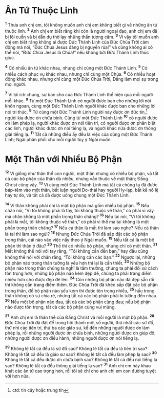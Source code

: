 # Ân Tứ Thuộc Linh
<sup><b>1</b></sup> Thưa anh chị em, tôi không muốn anh chị em không biết gì về những ân tứ thuộc linh. <sup><b>2</b></sup> Anh chị em biết rằng khi còn là người ngoại đạo, anh chị em đã bị lôi cuốn và bị dẫn dụ thờ lạy những thần tượng câm. <sup><b>3</b></sup> Vì vậy tôi muốn anh chị em biết rằng không ai được Ðức Thánh Linh của Ðức Chúa Trời cảm động mà nói, “Ðức Chúa Jesus đáng bị nguyền rủa!” và cũng không ai có thể nói, “Ðức Chúa Jesus là Chúa!” nếu không bởi Ðức Thánh Linh thúc giục.

<sup><b>4</b></sup> Có nhiều ân tứ khác nhau, nhưng chỉ cùng một Ðức Thánh Linh. <sup><b>5</b></sup> Có nhiều cách phục vụ khác nhau, nhưng chỉ cùng một Chúa. <sup><b>6</b></sup> Có nhiều hoạt động khác nhau, nhưng chỉ cùng một Ðức Chúa Trời, Ðấng làm mọi sự trong mọi người.

<sup><b>7</b></sup> Vì lợi ích chung, sự ban cho của Ðức Thánh Linh thể hiện qua mỗi người mỗi khác. <sup><b>8</b></sup> Từ một Ðức Thánh Linh có người được ban cho những lời nói khôn ngoan, cùng một Ðức Thánh Linh người khác được ban cho những lời nói tri thức. <sup><b>9</b></sup> Từ cùng một Ðức Thánh Linh người này được ơn đức tin,[^1] người kia được ơn chữa bịnh. Cũng từ một Ðức Thánh Linh <sup><b>10</b></sup> có người được ơn làm phép lạ, người khác được ơn nói tiên tri, có người được ơn phân biệt các linh, người khác được ơn nói tiếng lạ, và người khác nữa được ơn thông giải tiếng lạ. <sup><b>11</b></sup> Tất cả những điều ấy đều là việc của cùng một Ðức Thánh Linh; Ngài phân phối cho mỗi người tùy ý Ngài muốn.

# Một Thân với Nhiều Bộ Phận
<sup><b>12</b></sup> Vì giống như thân thể con người, một thân nhưng có nhiều bộ phận, và tất cả các bộ phận của thân dù nhiều, nhưng vẫn thuộc về một thân; Ðấng Christ cũng vậy. <sup><b>13</b></sup> Vì cùng một Ðức Thánh Linh mà tất cả chúng ta đã được báp-têm vào một thân, bất luận người Do-thái hay người Hy-lạp, bất kể nô lệ hay tự do, và tất cả đã được uống chung một Ðức Thánh Linh.

<sup><b>14</b></sup> Vì thân không phải chỉ là một bộ phận mà gồm nhiều bộ phận. <sup><b>15</b></sup> Nếu chân nói, “Vì tôi không phải là tay, tôi không thuộc về thân,” có phải vì vậy mà chân không là một phần trong thân chăng? <sup><b>16</b></sup> Nếu tai nói, “Vì tôi không phải là mắt, tôi không thuộc về thân,” có phải vì thế mà tai không là một phần trong thân chăng? <sup><b>17</b></sup> Nếu cả thân là mắt thì làm sao nghe? Nếu cả thân là tai thì làm sao ngửi? <sup><b>18</b></sup> Nhưng Ðức Chúa Trời đã sắp đặt các bộ phận trong thân, cái nào vào việc nấy theo ý Ngài muốn. <sup><b>19</b></sup> Nếu tất cả là một bộ phận thì thân ở đâu? <sup><b>20</b></sup> Thế thì có nhiều bộ phận, nhưng chỉ có một thân. <sup><b>21</b></sup> Mắt không thể nói với tay rằng, “Tôi không cần đến bạn,” hay đầu cũng không thể nói với chân rằng, “Tôi không cần các bạn.” <sup><b>22</b></sup> Ngược lại, những bộ phận nào trong thân tưởng là yếu hơn thì lại là cần thiết. <sup><b>23</b></sup> Những bộ phận nào trong thân chúng ta nghĩ là tầm thường, chúng ta phải đối xử cách tôn trọng hơn; những bộ phận nào kém đẹp đẽ, chúng ta phải trang điểm nhiều hơn cho được đẹp đẽ lên. <sup><b>24</b></sup> Còn những bộ phận nào đã đẹp sẵn rồi thì không cần trang điểm thêm. Ðức Chúa Trời đã khéo sắp đặt các bộ phận trong thân, để bộ phận nào yếu kém thì được tôn trọng nhiều, <sup><b>25</b></sup> hầu trong thân không có sự chia rẽ, nhưng tất cả các bộ phận phải lo tưởng đến nhau. <sup><b>26</b></sup> Nếu một bộ phận nào đau, tất cả các bộ phận cùng đau; nếu bộ phận nào được tôn trọng, tất cả các bộ phận cùng vui mừng.

<sup><b>27</b></sup> Anh chị em là thân thể của Ðấng Christ và mỗi người là một bộ phận. <sup><b>28</b></sup> Ðức Chúa Trời đã đặt để trong hội thánh một số người, thứ nhất các sứ đồ, thứ nhì các tiên tri, thứ ba các giáo sư, kế đến những người được ơn làm phép lạ, rồi những người được ơn chữa bịnh, những người được ơn giúp đỡ, những người được ơn điều hành, những người được ơn nói tiếng lạ.

<sup><b>29</b></sup> Không lẽ tất cả đều là sứ đồ sao? Không lẽ tất cả đều là tiên tri sao? Không lẽ tất cả đều là giáo sư sao? Không lẽ tất cả đều làm phép lạ sao? <sup><b>30</b></sup> Không lẽ tất cả đều được ơn chữa bịnh sao? Không lẽ tất cả đều nói tiếng lạ sao? Không lẽ tất cả đều thông giải tiếng lạ sao? <sup><b>31</b></sup> Anh chị em hãy khao khát các ân tứ cao trọng hơn, rồi tôi sẽ chỉ cho anh chị em con đường tuyệt vời hơn nữa.

[^1]: ctd: tin cậy hoặc trung tín

